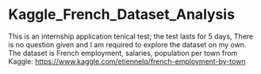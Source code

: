 # Kaggle_French_Dataset_Analysis
This is an internship application tenical test; the test lasts for 5 days, 
There is no question given and I am required to explore the dataset on my own.
The dataset is French employment, salaries, population per town from Kaggle: https://www.kaggle.com/etiennelq/french-employment-by-town


